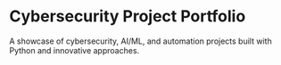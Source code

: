 # Cybersecurity Project Portfolio
A showcase of cybersecurity, AI/ML, and automation projects built with Python and innovative approaches.
